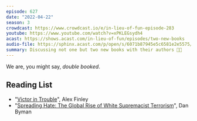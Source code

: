 ```yaml
---
episode: 627
date: "2022-04-22"
season: 3
crowdcast: https://www.crowdcast.io/e/in-lieu-of-fun-episode-283
youtube: https://www.youtube.com/watch?v=xPKLEGsydh4
acast: https://shows.acast.com/in-lieu-of-fun/episodes/two-new-books
audio-file: https://sphinx.acast.com/p/open/s/6071b87945e5c6581e2e5575/e/6265b43981135c0015322864/media.mp3
summary: Discussing not one but two new books with their authors 📗📘
---
```


We are, you might say, _double booked_.

## Reading List

- "[Victor in Trouble][book1]", Alex Finley
- "[Spreading Hate: The Global Rise of White Supremacist Terrorism][book2]", Dan Byman

[book1]: https://www.amazon.com/Victor-Trouble-Caro-Alex-Finley/dp/0997251042
[book2]: https://global.oup.com/academic/product/spreading-hate-9780197537619
